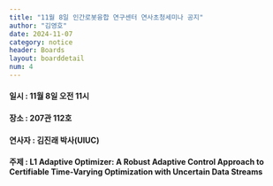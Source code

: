 ```yaml
---
title: "11월 8일 인간로봇융합 연구센터 연사초청세미나 공지"
author: "김영호"
date: 2024-11-07
category: notice
header: Boards
layout: boarddetail
num: 4
---
```


#### 일시 : 11월 8일 오전 11시
#### 장소 : 207관 112호
#### 연사자 : 김진래 박사(UIUC)
#### 주제 : L1 Adaptive Optimizer: A Robust Adaptive Control Approach to Certifiable Time-Varying Optimization with Uncertain Data Streams
